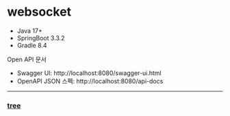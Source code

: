 # websocket

- Java 17+
- SpringBoot 3.3.2
- Gradle 8.4

Open API 문서
- Swagger UI: http://localhost:8080/swagger-ui.html
- OpenAPI JSON 스펙: http://localhost:8080/api-docs

---

### [tree](tree)
